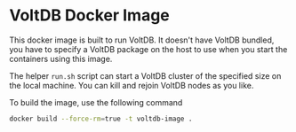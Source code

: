 VoltDB Docker Image
===============

This docker image is built to run VoltDB. It doesn't have VoltDB bundled, you
have to specify a VoltDB package on the host to use when you start the
containers using this image.

The helper `run.sh` script can start a VoltDB cluster of the specified size on
the local machine. You can kill and rejoin VoltDB nodes as you like.

To build the image, use the following command
```bash
docker build --force-rm=true -t voltdb-image .
```
